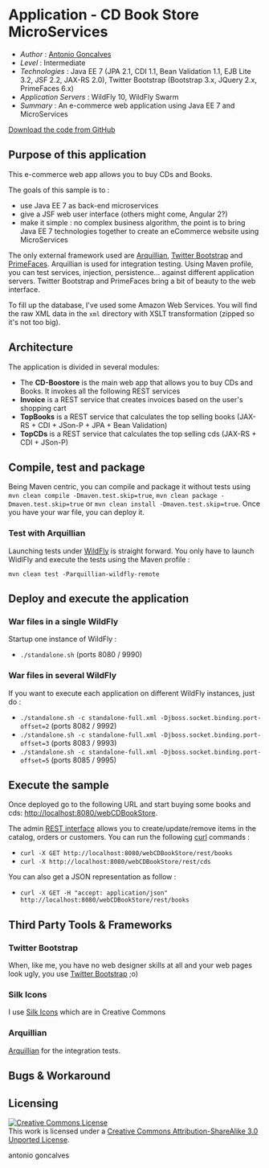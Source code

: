 # Application - CD Book Store MicroServices

* *Author* : [Antonio Goncalves](http://www.antoniogoncalves.org)
* *Level* : Intermediate
* *Technologies* : Java EE 7 (JPA 2.1, CDI 1.1, Bean Validation 1.1, EJB Lite 3.2, JSF 2.2, JAX-RS 2.0), Twitter Bootstrap (Bootstrap 3.x, JQuery 2.x, PrimeFaces 6.x)
* *Application Servers* : WildFly 10, WildFly Swarm
* *Summary* : An e-commerce web application using Java EE 7 and MicroServices

[Download the code from GitHub](https://github.com/agoncal/agoncal-application-cdbookstore-ms)

## Purpose of this application

This e-commerce web app allows you to buy CDs and Books.

The goals of this sample is to :

* use Java EE 7 as back-end microservices 
* give a JSF web user interface (others might come, Angular 2?) 
* make it simple : no complex business algorithm, the point is to bring Java EE 7 technologies together to create an eCommerce website using MicroServices

The only external framework used are [Arquillian](http://arquillian.org/), [Twitter Bootstrap](http://twitter.github.io/bootstrap/) and [PrimeFaces](http://www.primefaces.org/). Arquillian is used for integration testing. Using Maven profile, you can test services, injection, persistence... against different application servers. Twitter Bootstrap and PrimeFaces bring a bit of beauty to the web interface.

To fill up the database, I've used some Amazon Web Services. You will find the raw XML data in the `xml` directory with XSLT transformation (zipped so it's not too big).

## Architecture

The application is divided in several modules: 

* The **CD-Boostore** is the main web app that allows you to buy CDs and Books. It invokes all the following REST services
* **Invoice** is a REST service that creates invoices based on the user's shopping cart
* **TopBooks** is a REST service that calculates the top selling books (JAX-RS + CDI + JSon-P + JPA + Bean Validation)
* **TopCDs** is a REST service that calculates the top selling cds (JAX-RS + CDI + JSon-P)

## Compile, test and package

Being Maven centric, you can compile and package it without tests using `mvn clean compile -Dmaven.test.skip=true`, `mvn clean package -Dmaven.test.skip=true` or `mvn clean install -Dmaven.test.skip=true`. Once you have your war file, you can deploy it.

### Test with Arquillian

Launching tests under [WildFly](http://www.wildfly.org/) is straight forward. You only have to launch WidlFly and execute the tests using the Maven profile :

    mvn clean test -Parquillian-wildfly-remote

## Deploy and execute the application

### War files in a single WildFly

Startup one instance of WildFly :

* `./standalone.sh` (ports 8080 / 9990)

### War files in several WildFly

If you want to execute each application on different WildFly instances, just do :

* `./standalone.sh -c standalone-full.xml -Djboss.socket.binding.port-offset=2` (ports 8082 / 9992)
* `./standalone.sh -c standalone-full.xml -Djboss.socket.binding.port-offset=3` (ports 8083 / 9993)
* `./standalone.sh -c standalone-full.xml -Djboss.socket.binding.port-offset=5` (ports 8085 / 9995)

## Execute the sample

Once deployed go to the following URL and start buying some books and cds: [http://localhost:8080/webCDBookStore](http://localhost:8080/webCDBookStore).

The admin [REST interface](rest/) allows you to create/update/remove items in the catalog, orders or customers. You can run the following [curl](http://curl.haxx.se/) commands :

* `curl -X GET http://localhost:8080/webCDBookStore/rest/books`
* `curl -X http://localhost:8080/webCDBookStore/rest/cds`

You can also get a JSON representation as follow :

* `curl -X GET -H "accept: application/json" http://localhost:8080/webCDBookStore/rest/books`

## Third Party Tools & Frameworks

### Twitter Bootstrap

When, like me, you have no web designer skills at all and your web pages look ugly, you use [Twitter Bootstrap](http://twitter.github.com/bootstrap/) ;o)

### Silk Icons

I use [Silk Icons](http://www.famfamfam.com/lab/icons/silk/) which are in Creative Commons

### Arquillian

[Arquillian](http://arquillian.org/) for the integration tests.

## Bugs & Workaround


## Licensing

<a rel="license" href="http://creativecommons.org/licenses/by-sa/3.0/"><img alt="Creative Commons License" style="border-width:0" src="http://i.creativecommons.org/l/by-sa/3.0/88x31.png" /></a><br />This work is licensed under a <a rel="license" href="http://creativecommons.org/licenses/by-sa/3.0/">Creative Commons Attribution-ShareAlike 3.0 Unported License</a>.

<div class="footer">
    <span class="footerTitle"><span class="uc">a</span>ntonio <span class="uc">g</span>oncalves</span>
</div>
